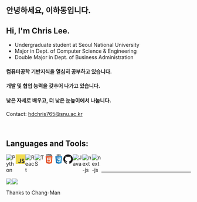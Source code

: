 ## 안녕하세요, 이하동입니다.
## Hi, I'm Chris Lee.

- Undergraduate student at Seoul National University 
- Major in Dept. of Computer Science & Engineering
- Double Major in Dept. of Business Administration

#### 컴퓨터공학 기반지식을 열심히 공부하고 있습니다.
#### 개발 및 협업 능력을 갖추어 나가고 있습니다.
#### 낮은 자세로 배우고, 더 낮은 눈높이에서 나눕니다.

Contact: hdchris765@snu.ac.kr

<br />

## Languages and Tools:

<img align="left" alt="Python" width="26px" src="https://raw.githubusercontent.com/jmnote/z-icons/master/svg/python.svg" />
<img align="left" alt="JS" width="26px" src="https://raw.githubusercontent.com/github/explore/80688e429a7d4ef2fca1e82350fe8e3517d3494d/topics/javascript/javascript.png" />
<img align="left" alt="React" width="26px" src="https://cdn.jsdelivr.net/gh/devicons/devicon/icons/react/react-original-wordmark.svg" />
<img align="left" alt="TS" width="26px" src="https://upload.wikimedia.org/wikipedia/commons/thumb/4/4c/Typescript_logo_2020.svg/512px-Typescript_logo_2020.svg.png" />
<img align="left" alt="HTML5" width="26px" src="https://raw.githubusercontent.com/github/explore/80688e429a7d4ef2fca1e82350fe8e3517d3494d/topics/html/html.png" />
<img align="left" alt="CSS3" width="26px" src="https://raw.githubusercontent.com/github/explore/80688e429a7d4ef2fca1e82350fe8e3517d3494d/topics/css/css.png" />
<img align="left" alt="GitHub" width="26px" src="https://raw.githubusercontent.com/github/explore/78df643247d429f6cc873026c0622819ad797942/topics/github/github.png" />
<img align="left" alt="Java" width="26px" src="https://raw.githubusercontent.com/jmnote/z-icons/master/svg/java.svg" />
<img align="left" alt="next-js" width="26px" src="https://user-images.githubusercontent.com/81219809/169694952-95c42b69-1645-41c7-ab1f-616c1a3760ce.svg" />
<img align="left" alt="next-js" width="26px" src="https://user-images.githubusercontent.com/81219809/169695007-9c10c585-0ce1-4942-975c-8aa394c588f4.svg" />



<br />
<br />

---

<img  align="center" src="https://github-readme-stats.vercel.app/api?username=ChrisLee02&show_icons=true&count_private=true&theme=buefy&hide_border=true&disable_animations=false"><img align="center" src="https://github-readme-stats.vercel.app/api/top-langs/?username=Chang-Man&layout=compact&theme=buefy&hide_border=true&disable_animations=false&count_private=true" />

Thanks to Chang-Man

